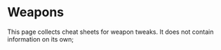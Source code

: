 # Weapons

This page collects cheat sheets for weapon tweaks. It does not contain information on its own;&#x20;





